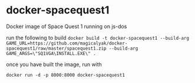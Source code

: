 # docker-spacequest1

Docker image of Space Quest 1 running on js-dos

run the following to build
`docker build -t docker-spacequest1 --build-arg GAME_URL=https://github.com/magicalyak/docker-spacequest1/raw/master/spacequest1.zip --build-arg GAME_ARGS=\"SQ1VGA\INSTALL.EXE\" .`

once you have built the image, run with

`docker run -d -p 8000:8000 docker-spacequest1`
